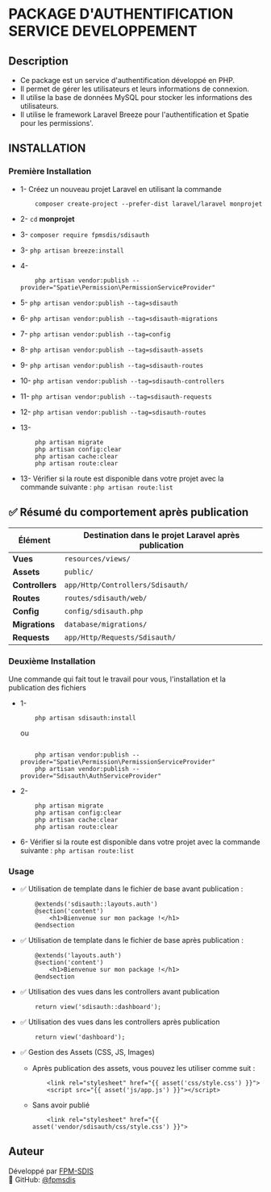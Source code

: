 # PACKAGE D'AUTHENTIFICATION SERVICE DEVELOPPEMENT

## Description

- Ce package est un service d'authentification développé en PHP.
- Il permet de gérer les utilisateurs et leurs informations de connexion.
- Il utilise la base de données MySQL pour stocker les informations des utilisateurs.
- Il utilise le framework Laravel Breeze pour l'authentification et Spatie pour les permissions'.

## INSTALLATION

### Première Installation

- 1- Créez un nouveau projet Laravel en utilisant la commande 

    ```
        composer create-project --prefer-dist laravel/laravel monprojet
    ```

- 2- ```cd``` **monprojet**
- 3- ```composer require fpmsdis/sdisauth```
- 3- ```php artisan breeze:install```
- 4- 
    ```
        php artisan vendor:publish --provider="Spatie\Permission\PermissionServiceProvider"
    ```
- 5- ```php artisan vendor:publish --tag=sdisauth```
- 6- ```php artisan vendor:publish --tag=sdisauth-migrations```
- 7- ```php artisan vendor:publish --tag=config```
- 8- ```php artisan vendor:publish --tag=sdisauth-assets```
- 9- ```php artisan vendor:publish --tag=sdisauth-routes```
- 10- ```php artisan vendor:publish --tag=sdisauth-controllers```
- 11- ```php artisan vendor:publish --tag=sdisauth-requests```
- 12- ```php artisan vendor:publish --tag=sdisauth-routes```
- 13- 
    ```
        php artisan migrate
        php artisan config:clear
        php artisan cache:clear
        php artisan route:clear
    ```
- 13- Vérifier si la route est disponible dans votre projet avec la commande suivante : ```php artisan route:list```

## ✅ Résumé du comportement après publication

| Élément       | Destination dans le projet Laravel après publication |
|--------------|---------------------------------------------------|
| **Vues**      | `resources/views/` |
| **Assets**    | `public/` |
| **Controllers** | `app/Http/Controllers/Sdisauth/` |
| **Routes**    | `routes/sdisauth/web/` |
| **Config**    | `config/sdisauth.php` |
| **Migrations** | `database/migrations/` |
| **Requests**  | `app/Http/Requests/Sdisauth/` |


### **Deuxième Installation**

Une commande qui fait tout le travail pour vous, l'installation et la publication des fichiers
- 1- 
    ```
        php artisan sdisauth:install
    ```
    ou

    ```
        
        php artisan vendor:publish --provider="Spatie\Permission\PermissionServiceProvider"
        php artisan vendor:publish --provider="Sdisauth\AuthServiceProvider"

    ```

- 2-
    ```
        php artisan migrate
        php artisan config:clear
        php artisan cache:clear
        php artisan route:clear
    ```

- 6- Vérifier si la route est disponible dans votre projet avec la commande suivante :      ```php artisan route:list```


### **Usage**

- ✅ Utilisation de template dans le fichier de base avant publication : 

    ``` 
        @extends('sdisauth::layouts.auth')
        @section('content')
            <h1>Bienvenue sur mon package !</h1>
        @endsection
    ```

- ✅ Utilisation de template dans le fichier de base après publication : 

    ``` 
        @extends('layouts.auth')
        @section('content')
            <h1>Bienvenue sur mon package !</h1>
        @endsection
    ```

- ✅ Utilisation des vues dans les controllers avant publication
    ```
        return view('sdisauth::dashboard');
    ```

- ✅ Utilisation des vues dans les controllers après publication
    ```
        return view('dashboard');
    ```

- ✅ Gestion des Assets (CSS, JS, Images)
    - Après publication des assets, vous pouvez les utiliser comme suit :

        ```
            <link rel="stylesheet" href="{{ asset('css/style.css') }}">
            <script src="{{ asset('js/app.js') }}"></script>
        ```

    - Sans avoir publié

        ```
            <link rel="stylesheet" href="{{ asset('vendor/sdisauth/css/style.css') }}">
        ```


## Auteur

Développé par [FPM-SDIS](https://github.com/fpmsdis)  
👤 GitHub: [@fpmsdis](https://github.com/fpmsdis)
